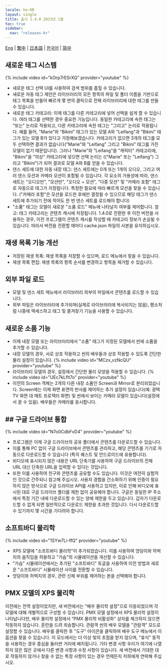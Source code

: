 ```yaml
---
locale: ko-KR
layout: single
title: 출시 1.4.0 2023년 1월
toc: true
sidebar:
  nav: "releases-kr"
---
```

[Eng](/dancexr/releases/1.4.0) | [繁中](/tw/dancexr/releases/1.4.0) | [日本語](/jp/dancexr/releases/1.4.0) | [한국어](/kr/dancexr/releases/1.4.0) | [简中](/zh/dancexr/releases/1.4.0)

## 새로운 태그 시스템
{% include video id="kOrp7rESrXQ" provider="youtube" %}
* 새로운 태그 선택 UI를 사용하여 검색 범위를 좁힐 수 있습니다.
* 새로운 자동 태그 제안은 라이브러리의 모든 항목의 파일 및 폴더 이름을 기반으로 태그 목록을 만들어 빠르게 몇 번의 클릭으로 전체 라이브러리에 대한 태그를 만들 수 있습니다.
* 새로운 태그 카테고리: 이제 태그를 다른 카테고리에 넣어 선택을 쉽게 할 수 있습니다. 여러 태그를 선택한 경우 중요한 기능입니다. 동일한 카테고리에 속한 태그는 "또는" 논리로 적용되고, 다른 카테고리에 속한 태그는 "그리고" 논리로 적용됩니다.
예를 들어, "Marie"와 "Bikini" 태그가 있는 모델 A와 "Leifang"과 "Bikini" 태그가 있는 모델 B가 있다고 가정해보겠습니다. 카테고리가 없으면 3개의 태그를 모두 선택하면 결과가 없습니다("Marie"와 "Leifang" 그리고 "Bikini" 태그를 가진 모델이 없기 때문입니다). 그러나 "Marie"와 "Leifang"을 "캐릭터" 카테고리에, "Bikini"을 "의상" 카테고리에 넣으면 선택 논리는 (("Marie" 또는 "Leifang") 그리고 "Bikini")가 되어 결과로 모델 A와 B를 얻을 수 있습니다.
* 댄스 세트에 대한 자동 내장 태그: 댄스 세트에는 0개 또는 1개의 오디오, 그리고 여러 댄스 모션과 카메라 모션이 포함될 수 있습니다. 각 요소의 가용성에 따라, 댄스 세트는 "오디오만", "모션만", "오디오 + 모션", "다중 모션" 및 "카메라 포함" 태그로 자동으로 태그가 지정됩니다. 특정한 필요에 따라 빠르게 모션을 찾을 수 있습니다. ("카메라 포함"은 모션을 로드한 후에만 결정될 수 있으므로 해당 태그가 댄스 세트에 추가되기 전에 적어도 한 번 댄스 세트를 로드해야 합니다)
* "소품" 태그는 모델이 새로운 "소품 로드" 메뉴에 나타날지 여부를 제어합니다.
참고: 태그 카테고리는 콘텐츠 캐시에 저장됩니다. 1.4.0로 전환한 후 이전 버전을 사용하는 경우, 이전 프로그램이 콘텐츠 캐시를 작성할 때 카테고리 정보가 손실될 수 있습니다. 따라서 버전을 전환할 때마다 cache.json 파일의 사본을 유지하십시오.

## 재생 목록 기능 개선
* 저장된 재생 목록: 재생 목록을 저장할 수 있으며, 로드 메뉴에서 찾을 수 있습니다.
* 재생 목록 편집: 재생 목록의 항목 순서를 변경하고 항목을 제거할 수 있습니다.

## 외부 파일 로드
* 모델 및 댄스 세트 메뉴에서 라이브러리 외부의 파일에서 콘텐츠를 로드할 수 있습니다.
* 외부 파일은 라이브러리에 추가되며(실제로 라이브러리에 복사되지는 않음), 평소처럼 나중에 액세스하고 태그 및 즐겨찾기 기능을 사용할 수 있습니다.

## 새로운 소품 기능
* 이제 내장 모델 또는 라이브러리에서 "소품" 태그가 지정된 모델에서 씬에 소품을 추가할 수 있습니다.
* 내장 모델의 경우, 서로 상호 작용하고 씬의 배우들과 상호 작용할 수 있도록 간단한 물리 설정이 있습니다.
{% include video id="MCzx_vzNcQU" provider="youtube" %}
* 라이브러리 모델의 경우, 설정에서 간단한 물리 모양을 적용할 수 있습니다.
{% include video id="UEc7kLflt7o" provider="youtube" %}
* 이전의 Screen 객체는 2개의 다른 내장 소품인 Screen과 Mirror로 분리되었습니다. Screen에는 이제 화면 표면의 반사를 제어하는 추가 설정이 있습니다(예: 광택 TV 화면 대 매트 프로젝터 화면) 및 씬에서 보이는 카메라 모델이 있습니다(설정에서 끌 수 있음). 배우들은 카메라를 응시합니다.
## ## 구글 드라이브 통합
{% include video id="N7o0CdbFvD4" provider="youtube" %}
* 프로그램은 이제 구글 드라이브의 공유 폴더에서 콘텐츠를 다운로드할 수 있습니다.
* 이를 통해 PC 없이 구글 드라이브에서 콘텐츠를 관리하고, 해당 콘텐츠를 기기로 자동으로 다운로드할 수 있습니다 (특히 퀘스트 및 안드로이드에 유용합니다).
* 비디오에 표시되지 않은 내용은 URL 단축기를 사용하여 구글 드라이브의 전체 URL 대신 단축된 URL을 입력할 수 있다는 것입니다.
* 또한 이를 사용하여 친구와 콘텐츠를 공유할 수도 있습니다.
이것은 여전히 실험적인 것으로 간주되니 참고해 주십시오. 사용자 경험을 간소화하기 위해 인증이 필요하지 않은 방식으로 구글 드라이브 API를 사용하고 있지만, 이로 인해 비디오에 표시된 대로 구글 드라이브 폴더를 제한 없이 공유해야 합니다. 구글은 동일한 IP 주소에서 특정 기간 내에 다운로드할 수 있는 양에 제한을 두고 있습니다. 갑자기 다운로드할 수 없게 되면 일반적으로 다운로드 제한을 초과한 것입니다. 다시 다운로드할 수 있기까지 몇 시간을 기다려야 합니다.

## 소프트바디 물리학
{% include video id="1SYw7Li-ffQ" provider="youtube" %}
* XPS 모델에 "소프트바디 물리학"이 추가되었습니다. 이를 사용하여 엉덩이와 허벅지의 움직임을 허용하고 "가슴"의 시뮬레이션을 개선할 수 있습니다.
* "가슴" 시뮬레이션에서는 추가된 "소프트바디" 토글을 사용하여 이전 방법과 새로운 "소프트바디" 시뮬레이션 사이를 전환할 수 있습니다.
* 엉덩이와 허벅지의 경우, 관련 신체 부위를 제어하는 본을 선택해야 합니다.

## PMX 모델의 XPS 물리학
이전에는 전역 설정이었지만, 새 버전에서는 "배우 물리학 설정"으로 이동되었으며 각 모델에 대해 개별적으로 구성할 수 있습니다.
PMX 모델 설정에서 XPS 물리학 설정이 나타납니다만, 배우 물리학 설정에서 "PMX 물리학 비활성화" 상자를 체크하지 않으면 작동하지 않습니다. 혼란을 드려 죄송합니다.
관람객
씬의 배우 모델을 "관람객" 모드로 설정할 수 있습니다. 배우를 클릭한 후 "도구" 아이콘을 클릭하여 배우 도구 메뉴에서 이 옵션을 찾을 수 있습니다. 이 모드에서는 더 이상 빛의 초점을 받지 않으며, "휴식" 동작을 사용하는 경우 중심을 둘러싼 거리에 배치됩니다.
기타 변경 사항
우리가 여기에 나열하지 않은 많은 곳에서 다른 변경 사항과 수정 사항이 있습니다. 새 버전에서 기대한 대로 작동하지 않거나 찾을 수 없는 특정 사항이 있는 경우 언제든지 저희에게 연락해 주십시오.